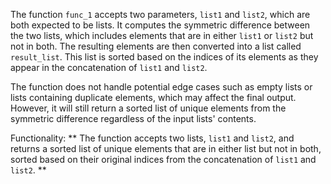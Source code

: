 The function `func_1` accepts two parameters, `list1` and `list2`, which are both expected to be lists. It computes the symmetric difference between the two lists, which includes elements that are in either `list1` or `list2` but not in both. The resulting elements are then converted into a list called `result_list`. This list is sorted based on the indices of its elements as they appear in the concatenation of `list1` and `list2`. 

The function does not handle potential edge cases such as empty lists or lists containing duplicate elements, which may affect the final output. However, it will still return a sorted list of unique elements from the symmetric difference regardless of the input lists' contents. 

Functionality: ** The function accepts two lists, `list1` and `list2`, and returns a sorted list of unique elements that are in either list but not in both, sorted based on their original indices from the concatenation of `list1` and `list2`. **